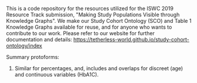 This is a code repository for the resources utilized for the ISWC 2019 Resource Track submission, "Making Study Populations Visible through Knowledge Graphs". We make our Study Cohort Ontology (SCO) and Table 1 Knowledge Graphs available for reuse, and for anyone who wants to contribute to our work. 
Please refer to our website for further documentation and details: https://tetherless-world.github.io/study-cohort-ontology/index

Summary protoforms:

1. Similar for percentages, and, includes and overlaps for discreet (age) and continuous variables (HbA1C).
